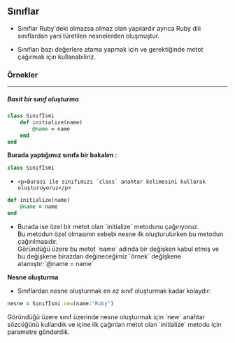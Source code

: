 ## Sınıflar

* Sınıflar Ruby'deki olmazsa olmaz olan yapılardır ayrıca Ruby dili sınıflardan yani türetilen nesnelerden oluşmuştur.

* Sınıfları bazı değerlere atama yapmak için ve gerektiğinde metot çağırmak için kullanabiliriz.

<h3>Örnekler</h3>
<hr width="100%" color="#7026E3" size="5">

<h5>Basit bir sınıf oluşturma</h5>

````ruby
class Sınıfİsmi
	def initialize(name)
		@name = name
	end
end
````

**Burada yaptığımız sınıfa bir bakalım :**

````ruby
class Sınıfİsmi 
````
* ``<p>Burası ile sınıfımızı `class` anahtar kelimesini kullarak oluşturuyoruz</p>``

````ruby
def initialize(name)
	@name = name
end
````

* <p>Burada ise özel bir metot olan `initialize` metodunu çağırıyoruz.<br />Bu metodun özel olmasının sebebi nesne ilk oluşturulurken bu metodun çağırılmasıdır.<br />Göründüğü üzere bu metot `name` adında bir değişken kabul etmiş ve bu değişkene birazdan değineceğimiz `örnek` değişkene atamıştır:`@name = name`</p>

**Nesne oluşturma**
* Sınıflardan nesne oluşturmak en az sınıf oluşturmak kadar kolaydır:

````ruby
nesne = Sınıfİsmi.new(name:"Ruby")
````

<p>Göründüğü üzere sınıf üzerinde nesne oluşturmak için `new` anahtar sözcüğünü kullandık ve içine ilk çağırılan metot olan `initialize` metodu için parametre gönderdik.</p>